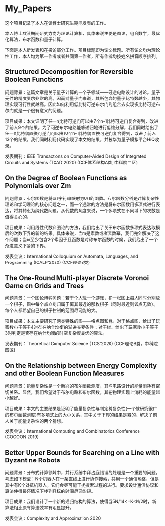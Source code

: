 # My_Papers

这个项目记录了本人在读博士研究生期间发表的工作。

本人博士攻读期间研究方向为理论计算机，具体来说主要是图论，组合数学，最优化算法，布尔函数和量子计算。

下面是本人所发表和在投的部分工作。项目标题即为论文标题。所有论文均为理论性工作，本人均为第一作者或者共同第一作者，所有作者均按姓名拼音顺序排列。

## Structured Decomposition for Reversible Boolean Functions

问题背景：这篇文章是关于量子计算的一个子领域——可逆电路设计的讨论。量子元件的精度要求非常的高，因而对量子门来说，其所包含的量子比特数越少，其物理实现可行性就越高。因此如何利用低比特可逆布尔门的组合去实现多比特可逆布尔门就是一个很有意义的问题。

项目成果：本文证明了任一n比特可逆门可以由7个n-1比特可逆门复合得到，改进了前人9个的结果。为了可逆布尔电路能够递归地进行低维分解，我们同时给出了任一n比特偶置换可逆门可以由10个n-1比特偶置换可逆门复合得到，改进了前人13个的结果。我们同时利用代码实现了本文的结果，并被华为量子模拟平台HiQ收录。

发表期刊：IEEE Transactions on Computer-Aided Design of Integrated Circuits and Systems (TCAD'2020) (CCF体系结构A类, 中科院二区)

## On the Degree of Boolean Functions as Polynomials over Zm

问题背景：布尔函数是将0/1字符串映射为0/1的函数。布尔函数分析是计算复杂性理论和学习理论的核心问题之一，而一个通常的方法是将布尔函数用多项式进行表达，将其转化为纯代数问题。从代数的角度来说，一个多项式在不同域下的次数是值得关心的。

项目成果：利用线性代数和图论的方法，我们给出了关于布尔函数多项式表达取模后的次数下界的新的结果。具体来说，当m是素数或者素数幂，我们完全解决了这个问题；当m至少包含2个素因子且函数是对称布尔函数的时候，我们给出了一个渐进意义下紧的下界。

发表会议：International Colloquium on Automata, Languages, and Programming (ICALP'2020) (CCF理论B类)

## The One-Round Multi-player Discrete Voronoi Game on Grids and Trees

问题背景：一个图论博弈问题：若干个人玩一个游戏，在一张图上每人同时分别放一个棋子，图中每个点立刻归属于离其最近的那枚棋子（同时最近则该点无效）。每个人都希望自己的棋子控制的范围尽可能的大。

项目成果：本文主要研究了两类特殊的图——格点图和树。对于格点图，给出了玩家数小于等于4时存在纳什均衡的渐进充要条件；对于树，给出了玩家数小于等于3时判定是否存在纳什均衡的时空复杂度最优的算法。

发表期刊：Theoretical Computer Science (TCS'2020) (CCF理论B类，中科院四区)

## On the Relationship between Energy Complexity and other Boolean Function Measures

问题背景：能量复杂性是一个新兴的布尔函数测度，其与电路设计的能量消耗有密切关系。显然，我们希望对于布尔电路和布尔函数，其在物理实现上消耗的能量越小越好。

项目成果：本文的主要结果是证明了能量复杂性与判定树复杂性(一个被研究很广的布尔函数测度)有多项式上的大小关系，其中关于下界的结果是紧的，解决了前人关于能量复杂性的两个猜想。

发表会议：International Computing and Combinatorics Conference (COCOON'2019)

## Better Upper Bounds for Searching on a Line with Byzantine Robots

问题背景：分布式计算领域中，并行系统中拜占庭错误的处理是一个重要的问题。考虑如下模型：N个机器人在一条直线上进行协作搜索，共用一个通信网络，但是其中有K个对抗机器人，它们会尽可能干扰搜索过程的进行。要求设计通信协议和算法使得最坏情况下找到目标的时间尽可能短。

项目成果：我们设计了一个新的递归结构的算法，使得当5N/14<=K<N/2时，新算法相比原有算法效率有明显提升。

发表会议：Complexity and Approximation 2020
